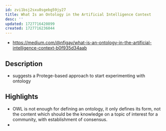 ```yaml
---
id: zvi1bsj2sxu8sgebg59jy27
title: What Is an Ontology in the Artificial Intelligence Context
desc: ''
updated: 1727716420899
created: 1727716236044
---
```


- https://medium.com/@nfigay/what-is-an-ontology-in-the-artificial-intelligence-context-b0f935d34aab

## Description

- suggests a Protege-based approach to start experimenting with ontology


## Highlights

- OWL is not enough for defining an ontology, it only defines its form, not the content which should be the knowledge on a topic of interest for a community, with establishment of consensus.
- 